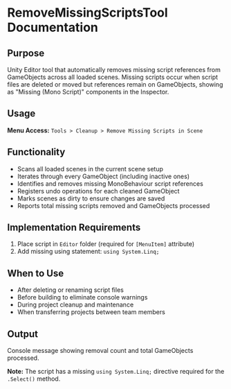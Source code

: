 # RemoveMissingScriptsTool Documentation

## Purpose
Unity Editor tool that automatically removes missing script references from GameObjects across all loaded scenes. Missing scripts occur when script files are deleted or moved but references remain on GameObjects, showing as "Missing (Mono Script)" components in the Inspector.

## Usage
**Menu Access:** `Tools > Cleanup > Remove Missing Scripts in Scene`

## Functionality
- Scans all loaded scenes in the current scene setup
- Iterates through every GameObject (including inactive ones)
- Identifies and removes missing MonoBehaviour script references
- Registers undo operations for each cleaned GameObject
- Marks scenes as dirty to ensure changes are saved
- Reports total missing scripts removed and GameObjects processed

## Implementation Requirements
1. Place script in `Editor` folder (required for `[MenuItem]` attribute)
2. Add missing using statement: `using System.Linq;`

## When to Use
- After deleting or renaming script files
- Before building to eliminate console warnings
- During project cleanup and maintenance
- When transferring projects between team members

## Output
Console message showing removal count and total GameObjects processed.

**Note:** The script has a missing `using System.Linq;` directive required for the `.Select()` method.
